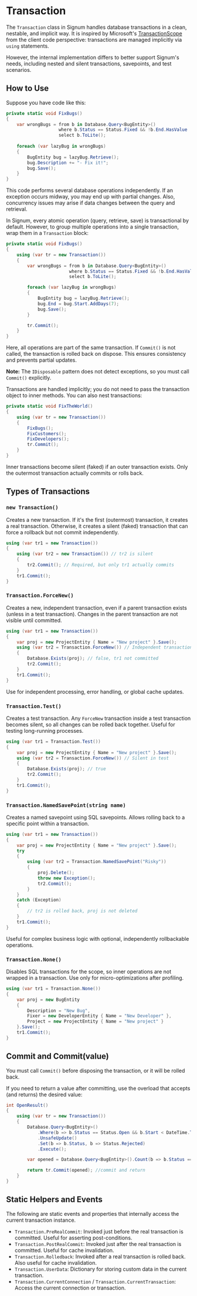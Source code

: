 ﻿# Transaction

The `Transaction` class in Signum handles database transactions in a clean, nestable, and implicit way. It is inspired by Microsoft's [TransactionScope](https://learn.microsoft.com/en-us/dotnet/api/system.transactions.transactionscope) from the client code perspective: transactions are managed implicitly via `using` statements.

However, the internal implementation differs to better support Signum's needs, including nested and silent transactions, savepoints, and test scenarios.

## How to Use

Suppose you have code like this:

```csharp
private static void FixBugs()
{
    var wrongBugs = from b in Database.Query<BugEntity>()
                    where b.Status == Status.Fixed && !b.End.HasValue
                    select b.ToLite();
    
    foreach (var lazyBug in wrongBugs)
    {
        BugEntity bug = lazyBug.Retrieve();
        bug.Description += "- Fix it!";
        bug.Save();
    }
}
```

This code performs several database operations independently. If an exception occurs midway, you may end up with partial changes. Also, concurrency issues may arise if data changes between the query and retrieval.

In Signum, every atomic operation (query, retrieve, save) is transactional by default. However, to group multiple operations into a single transaction, wrap them in a `Transaction` block:

```csharp
private static void FixBugs()
{
    using (var tr = new Transaction())
    {
        var wrongBugs = from b in Database.Query<BugEntity>()
                        where b.Status == Status.Fixed && !b.End.HasValue
                        select b.ToLite();

        foreach (var lazyBug in wrongBugs)
        {
            BugEntity bug = lazyBug.Retrieve();
            bug.End = bug.Start.AddDays(7);
            bug.Save();
        }

        tr.Commit();
    }
}
```

Here, all operations are part of the same transaction. If `Commit()` is not called, the transaction is rolled back on dispose. This ensures consistency and prevents partial updates.

**Note:** The `IDisposable` pattern does not detect exceptions, so you must call `Commit()` explicitly.

Transactions are handled implicitly; you do not need to pass the transaction object to inner methods. You can also nest transactions:

```csharp
private static void FixTheWorld()
{
    using (var tr = new Transaction())
    {
        FixBugs();
        FixCustomers();
        FixDevelopers();
        tr.Commit();
    }
}
```

Inner transactions become silent (faked) if an outer transaction exists. Only the outermost transaction actually commits or rolls back.

## Types of Transactions

### `new Transaction()`
Creates a new transaction. If it's the first (outermost) transaction, it creates a real transaction. Otherwise, it creates a silent (faked) transaction that can force a rollback but not commit independently.

```csharp
using (var tr1 = new Transaction())
{
    using (var tr2 = new Transaction()) // tr2 is silent
    {
        tr2.Commit(); // Required, but only tr1 actually commits
    }
    tr1.Commit();
}
```

### `Transaction.ForceNew()`
Creates a new, independent transaction, even if a parent transaction exists (unless in a test transaction). Changes in the parent transaction are not visible until committed.

```csharp
using (var tr1 = new Transaction())
{
    var proj = new ProjectEntity { Name = "New project" }.Save();
    using (var tr2 = Transaction.ForceNew()) // Independent transaction
    {
        Database.Exists(proj); // false, tr1 not committed
        tr2.Commit();
    }
    tr1.Commit();
}
```

Use for independent processing, error handling, or global cache updates.

### `Transaction.Test()`
Creates a test transaction. Any `ForceNew` transaction inside a test transaction becomes silent, so all changes can be rolled back together. Useful for testing long-running processes.

```csharp
using (var tr1 = Transaction.Test())
{
    var proj = new ProjectEntity { Name = "New project" }.Save();
    using (var tr2 = Transaction.ForceNew()) // Silent in test
    {
        Database.Exists(proj); // true
        tr2.Commit();
    }
    tr1.Commit();
}
```

### `Transaction.NamedSavePoint(string name)`
Creates a named savepoint using SQL savepoints. Allows rolling back to a specific point within a transaction.

```csharp
using (var tr1 = new Transaction())
{
    var proj = new ProjectEntity { Name = "New project" }.Save();
    try
    {
        using (var tr2 = Transaction.NamedSavePoint("Risky"))
        {
            proj.Delete();
            throw new Exception();
            tr2.Commit();
        }
    }
    catch (Exception)
    {
        // tr2 is rolled back, proj is not deleted
    }
    tr1.Commit();
}
```

Useful for complex business logic with optional, independently rollbackable operations.

### `Transaction.None()`
Disables SQL transactions for the scope, so inner operations are not wrapped in a transaction. Use only for micro-optimizations after profiling.

```csharp
using (var tr1 = Transaction.None())
{
    var proj = new BugEntity
    {
        Description = "New Bug",
        Fixer = new DeveloperEntity { Name = "New Developer" },
        Project = new ProjectEntity { Name = "New project" }
    }.Save();
    tr1.Commit();
}
```

## Commit and Commit(value)

You must call `Commit()` before disposing the transaction, or it will be rolled back. 

If you need to return a value after committing, use the overload that accepts (and returns) the desired value:

```csharp
int OpenResult()
{
    using (var tr = new Transaction())
    {
        Database.Query<BugEntity>()
            .Where(b => b.Status == Status.Open && b.Start < DateTime.Today.AddMonths(-6))
            .UnsafeUpdate()
            .Set(b => b.Status, b => Status.Rejected)
            .Execute();

        var opened = Database.Query<BugEntity>().Count(b => b.Status == Status.Open);

        return tr.Commit(opened); //commit and return
    }
}
```

## Static Helpers and Events

The following are static events and properties that internally access the current transaction instance. 

- `Transaction.PreRealCommit`: Invoked just before the real transaction is committed. Useful for asserting post-conditions.
- `Transaction.PostRealCommit`: Invoked just after the real transaction is committed. Useful for cache invalidation.
- `Transaction.Rolledback`: Invoked after a real transaction is rolled back. Also useful for cache invalidation.
- `Transaction.UserData`: Dictionary for storing custom data in the current transaction.
- `Transaction.CurrentConnection` / `Transaction.CurrentTransaction`: Access the current connection or transaction.
